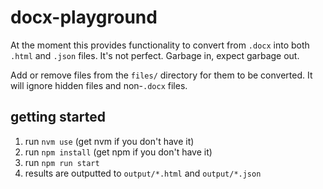 # docx-playground

At the moment this provides functionality to convert from `.docx` into both `.html` and `.json` files. It's not perfect. Garbage in, expect garbage out.

Add or remove files from the `files/` directory for them to be converted. It will ignore hidden files and non-`.docx` files.

## getting started
1. run `nvm use` (get nvm if you don't have it)
2. run `npm install` (get npm if you don't have it)
3. run `npm run start`
4. results are outputted to `output/*.html` and `output/*.json`